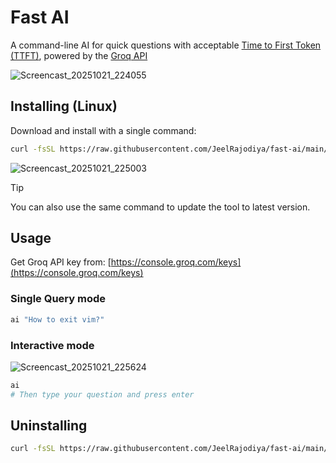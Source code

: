 # Fast AI

A command-line AI for quick questions with acceptable [Time to First Token (TTFT)](https://docs.nvidia.com/nim/benchmarking/llm/latest/metrics.html#time-to-first-token-ttft), powered by the [Groq API](https://groq.com/)

![Screencast_20251021_224055](https://github.com/user-attachments/assets/222f102a-50cf-4bd2-891a-4dc6057d4c6f)

## Installing (Linux)

Download and install with a single command:

```bash
curl -fsSL https://raw.githubusercontent.com/JeelRajodiya/fast-ai/main/install.sh | bash
```

![Screencast_20251021_225003](https://github.com/user-attachments/assets/e71f059f-4a4e-4b6c-a205-f455055cfabb)

> [!TIP]
> You can also use the same command to update the tool to latest version.

## Usage

Get Groq API key from: [https://console.groq.com/keys](https://console.groq.com/keys)

### Single Query mode

```bash
ai "How to exit vim?"
```

### Interactive mode

![Screencast_20251021_225624](https://github.com/user-attachments/assets/62fdb0e9-ca02-4bd5-ace2-a33080ece395)

```bash
ai
# Then type your question and press enter
```

## Uninstalling

```bash
curl -fsSL https://raw.githubusercontent.com/JeelRajodiya/fast-ai/main/uninstall.sh | bash
```
